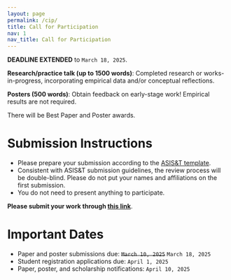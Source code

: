 ```yaml
---
layout: page
permalink: /cip/
title: Call for Participation
nav: 1
nav_title: Call for Participation
---
```


**DEADLINE EXTENDED** to `March 18, 2025`.

**Research/practice talk (up to 1500 words)**: Completed research or works-in-progress, incorporating empirical data and/or conceptual reflections. 

**Posters (500 words)**: Obtain feedback on early-stage work! Empirical results are not required.

There will be Best Paper and Poster awards.

# Submission Instructions
* Please prepare your submission according to the [ASIS&T template](https://growthzonecmsprodeastus.azureedge.net/sites/2036/Template-Instructions-2025-final.docx). 
* Consistent with ASIS&T submission guidelines, the review process will be double-blind. Please do not put your names and affiliations on the first submission.
* You do not need to present anything to participate.

**Please submit your work through [this link](https://sjsu.qualtrics.com/jfe/form/SV_77pDCj1eYdA4nUa)**.

# Important Dates
* Paper and poster submissions due: ~~`March 10, 2025`~~ `March 18, 2025`
* Student registration applications due: `April 1, 2025`
* Paper, poster, and scholarship notifications: `April 10, 2025`

